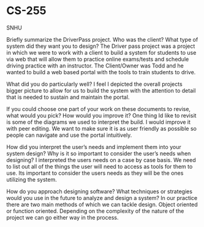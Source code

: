 # CS-255
SNHU

Briefly summarize the DriverPass project. Who was the client? What type of system did they want you to design?
The Driver pass project was a project in which we were to work with a client to build a system for students to use via web that will allow them to practice online exams/tests and schedule driving practice with an instructor. The Client/Owner was Todd and he wanted to build a web based portal with the tools to train students to drive.


What did you do particularly well?
I feel I depicted the overall projects bigger picture to allow for us to build the system with the attention to detail that is needed to sustain and maintain the portal.

If you could choose one part of your work on these documents to revise, what would you pick? How would you improve it?
One thing Id like to revisit is some of the diagrams we used to interpret the build. I would improve it with peer editing. We want to make sure it is as user friendly as possible so people can navigate and use the portal intuitively. 


How did you interpret the user’s needs and implement them into your system design? Why is it so important to consider the user’s needs when designing?
I interpreted the users needs on a case by case basis. We need to list out all of the things the user will need to access as tools for them to use. Its important to consider the users needs as they will be the ones utilizing the system.

How do you approach designing software? What techniques or strategies would you use in the future to analyze and design a system?
In our practice there are two main methods of which we can tackle design. Object oriented or function oriented. Depending on the complexity of the nature of the project we can go either way in the process. 
